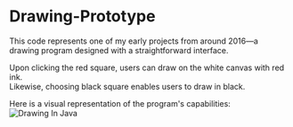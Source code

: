 # Drawing-Prototype
This code represents one of my early projects from around 2016—a drawing program designed with a straightforward interface.

Upon clicking the red square, users can draw on the white canvas with red ink. <br>
Likewise, choosing black square enables users to draw in black. <br>

Here is a visual representation of the program's capabilities:
![Drawing In Java](https://github.com/CharlesCastelot/Drawing-Prototype/assets/89413211/17d6a752-5dbc-401a-af04-073d673b4ae7)
